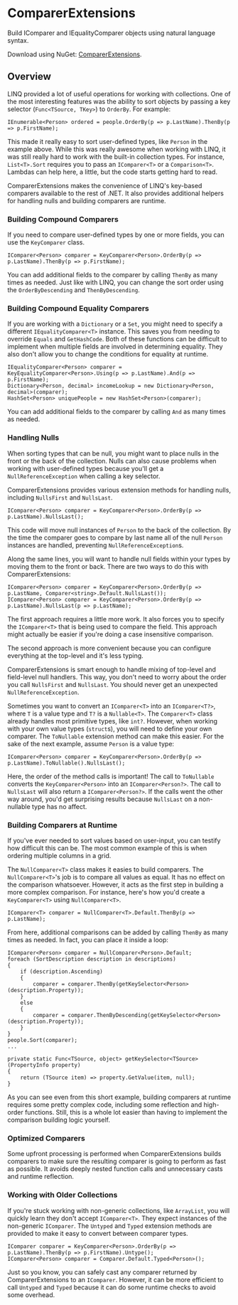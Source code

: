 # ComparerExtensions

Build IComparer and IEqualityComparer objects using natural language syntax.

Download using NuGet: [ComparerExtensions](http://nuget.org/packages/ComparerExtensions).

## Overview
LINQ provided a lot of useful operations for working with collections. One of the most interesting features was the ability to sort objects by passing a key selector (`Func<TSource, TKey>`) to `OrderBy`. For example:

    IEnumerable<Person> ordered = people.OrderBy(p => p.LastName).ThenBy(p => p.FirstName);
    
This made it really easy to sort user-defined types, like `Person` in the example above. While this was really awesome when working with LINQ, it was still really hard to work with the built-in collection types. For instance, `List<T>.Sort` requires you to pass an `IComparer<T>` or a `Comparison<T>`. Lambdas can help here, a little, but the code starts getting hard to read. 

ComparerExtensions makes the convenience of LINQ's key-based comparers available to the rest of .NET. It also provides additional helpers for handling nulls and building comparers are runtime.

### Building Compound Comparers
If you need to compare user-defined types by one or more fields, you can use the `KeyComparer` class.

    IComparer<Person> comparer = KeyComparer<Person>.OrderBy(p => p.LastName).ThenBy(p => p.FirstName);
    
You can add additional fields to the comparer by calling `ThenBy` as many times as needed. Just like with LINQ, you can change the sort order using the `OrderByDescending` and `ThenByDescending`.

### Building Compound Equality Comparers
If you are working with a `Dictionary` or a `Set`, you might need to specify a different `IEqualityComparer<T>` instance. This saves you from needing to override `Equals` and `GetHashCode`. Both of these functions can be difficult to implement when multiple fields are involved in determining equality. They also don't allow you to change the conditions for equality at runtime.

    IEqualityComparer<Person> comparer = KeyEqualityComparer<Person>.Using(p => p.LastName).And(p => p.FirstName);
    Dictionary<Person, decimal> incomeLookup = new Dictionary<Person, decimal>(comparer);
    HashSet<Person> uniquePeople = new HashSet<Person>(comparer);
    
You can add additional fields to the comparer by calling `And` as many times as needed.

### Handling Nulls
When sorting types that can be null, you might want to place nulls in the front or the back of the collection. Nulls can also cause problems when working with user-defined types because you'll get a `NullReferenceException` when calling a key selector.

ComparerExtensions provides various extension methods for handling nulls, including `NullsFirst` and `NullsLast`.

    IComparer<Person> comparer = KeyComparer<Person>.OrderBy(p => p.LastName).NullsLast();
    
This code will move null instances of `Person` to the back of the collection. By the time the comparer goes to compare by last name all of the null `Person` instances are handled, preventing `NullReferenceException`s.

Along the same lines, you will want to handle null fields within your types by moving them to the front or back. There are two ways to do this with ComparerExtensions:

    IComparer<Person> comparer = KeyComparer<Person>.OrderBy(p => p.LastName, Comparer<string>.Default.NullsLast());
    IComparer<Person> comparer = KeyComparer<Person>.OrderBy(p => p.LastName).NullsLast(p => p.LastName);
    
The first approach requires a little more work. It also forces you to specify the `IComparer<T>` that is being used to compare the field. This approach might actually be easier if you're doing a case insensitive comparison.

The second approach is more convenient because you can configure everything at the top-level and it's less typing.

ComparerExtensions is smart enough to handle mixing of top-level and field-level null handlers. This way, you don't need to worry about the order you call `NullsFirst` and `NullsLast`. You should never get an unexpected `NullReferenceException`.

Sometimes you want to convert an `IComparer<T>` into an `IComparer<T?>`, where `T` is a value type and `T?` is a `Nullable<T>`. The `Comparer<T>` class already handles most primitive types, like `int?`. However, when working with your own value types (`struct`s), you will need to define your own comparer. The `ToNullable` extension method can make this easier. For the sake of the next example, assume `Person` is a value type:

    IComparer<Person> comparer = KeyComparer<Person>.OrderBy(p => p.LastName).ToNullable().NullsLast();
    
Here, the order of the method calls is important! The call to `ToNullable` converts the `KeyComparer<Person>` into an `IComparer<Person?>`. The call to `NullsLast` will also return a `IComparer<Person?>`. If the calls went the other way around, you'd get surprising results because `NullsLast` on a non-nullable type has no affect.

### Building Comparers at Runtime
If you've ever needed to sort values based on user-input, you can testify how difficult this can be. The most common example of this is when ordering multiple columns in a grid.

The `NullComparer<T>` class makes it easies to build comparers. The `NullComparer<T>`'s job is to compare all values as equal. It has no effect on the comparison whatsoever. However, it acts as the first step in building a more complex comparison. For instance, here's how you'd create a `KeyComparer<T>` using `NullComparer<T>`.

    IComparer<T> comparer = NullComparer<T>.Default.ThenBy(p => p.LastName);
    
From here, additional comparisons can be added by calling `ThenBy` as many times as needed. In fact, you can place it inside a loop:

    IComparer<Person> comparer = NullComparer<Person>.Default;
    foreach (SortDescription description in descriptions)
    {
        if (description.Ascending)
        {
            comparer = comparer.ThenBy(getKeySelector<Person>(description.Property));
        }
        else
        {
            comparer = comparer.ThenByDescending(getKeySelector<Person>(description.Property));
        }
    }
    people.Sort(comparer);
    ...
    
    private static Func<TSource, object> getKeySelector<TSource>(PropertyInfo property)
    {
        return (TSource item) => property.GetValue(item, null);
    }
    
As you can see even from this short example, building comparers at runtime requires some pretty complex code, including some reflection and high-order functions. Still, this is a whole lot easier than having to implement the comparison building logic yourself.

### Optimized Comparers
Some upfront processing is performed when ComparerExtensions builds comparers to make sure the resulting comparer is going to perform as fast as possible. It avoids deeply nested function calls and unnecessary casts and runtime reflection.

### Working with Older Collections
If you're stuck working with non-generic collections, like `ArrayList`, you will quickly learn they don't accept `IComparer<T>`. They expect instances of the non-generic `IComparer`. The `Untyped` and `Typed` extension methods are provided to make it easy to convert between comparer types.

    IComparer comparer = KeyComparer<Person>.OrderBy(p => p.LastName).ThenBy(p => p.FirstName).Untype();
    IComparer<Person> comparer = Comparer.Default.Typed<Person>();
    
Just so you know, you can safely cast any comparer returned by ComparerExtensions to an `IComparer`. However, it can be more efficient to call `Untyped` and `Typed` because it can do some runtime checks to avoid some overhead.
